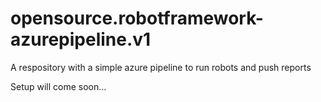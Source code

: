 # opensource.robotframework-azurepipeline.v1
A respository with a simple azure pipeline to run robots and push reports

Setup will come soon...